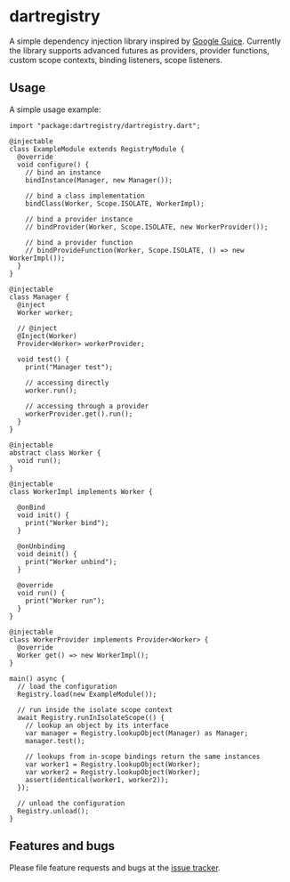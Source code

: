 # dartregistry

A simple dependency injection library inspired by [Google Guice]. 
Currently the library supports advanced futures as providers, provider functions, custom scope contexts, binding listeners, scope listeners.

## Usage

A simple usage example:

    import "package:dartregistry/dartregistry.dart";
    
    @injectable
    class ExampleModule extends RegistryModule {
      @override
      void configure() {
        // bind an instance
        bindInstance(Manager, new Manager());
    
        // bind a class implementation
        bindClass(Worker, Scope.ISOLATE, WorkerImpl);
    
        // bind a provider instance
        // bindProvider(Worker, Scope.ISOLATE, new WorkerProvider());
    
        // bind a provider function
        // bindProvideFunction(Worker, Scope.ISOLATE, () => new WorkerImpl());
      }
    }
    
    @injectable
    class Manager {
      @inject
      Worker worker;
    
      // @inject
      @Inject(Worker)
      Provider<Worker> workerProvider;
    
      void test() {
        print("Manager test");
    
        // accessing directly
        worker.run();
    
        // accessing through a provider
        workerProvider.get().run();
      }
    }
    
    @injectable
    abstract class Worker {
      void run();
    }
    
    @injectable
    class WorkerImpl implements Worker {
    
      @onBind
      void init() {
        print("Worker bind");
      }
    
      @onUnbinding
      void deinit() {
        print("Worker unbind");
      }
    
      @override
      void run() {
        print("Worker run");
      }
    }
    
    @injectable
    class WorkerProvider implements Provider<Worker> {
      @override
      Worker get() => new WorkerImpl();
    }
    
    main() async {
      // load the configuration
      Registry.load(new ExampleModule());
    
      // run inside the isolate scope context
      await Registry.runInIsolateScope(() {
        // lookup an object by its interface
        var manager = Registry.lookupObject(Manager) as Manager;
        manager.test();
    
        // lookups from in-scope bindings return the same instances
        var worker1 = Registry.lookupObject(Worker);
        var worker2 = Registry.lookupObject(Worker);
        assert(identical(worker1, worker2));
      });
    
      // unload the configuration
      Registry.unload();
    }


## Features and bugs

Please file feature requests and bugs at the [issue tracker][tracker].

[Google Guice]: https://github.com/google/guice
[tracker]: https://github.com/fromlabs/dartregistry/issues